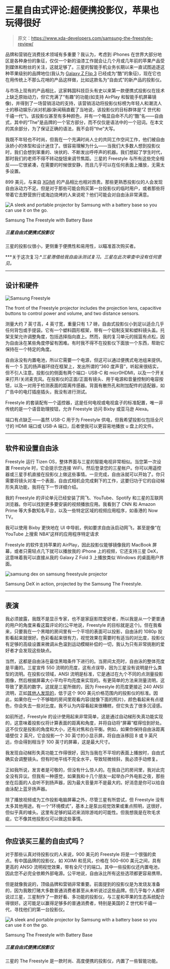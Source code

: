 # 三星自由式评论:超便携投影仪，苹果也玩得很好

> 原文：<https://www.xda-developers.com/samsung-the-freestyle-review/>

品牌和营销在消费技术领域有多重要？我认为，考虑到 iPhones 在世界大部分地区是各种身份的象征，仅仅一个新的油漆工作就会让几个月或几年前的苹果产品受到媒体和粉丝的关注，这就足够了。三星的智能手机业务长期以来一直试图追逐这种苹果级别的品牌地位(我认为 [Galaxy Z Flip 3](https://www.xda-developers.com/samsung-galaxy-z-flip-3-review/) 已经成为“酷”的象征)，现在它也在用传统上不那么花哨的产品这样做，比如这款名为“自由式”的新产品的投影仪。

与市场上现有的产品相比，这家韩国科技巨头有史以来第一款便携式投影仪在技术上缺乏原始动力，但它充满了“有趣”的功能(如支持 AirPlay 和智能手机屏幕镜像)，并得到了一场营销活动的支持，该营销活动将投影仪标榜为年轻人和潮流人士的移动娱乐/派对机器(新闻稿直截了当地说，该投影仪的目标群体是“Z 世代和千禧一代”)。该投影仪甚至有多种颜色，并有一个略显自命不凡的“酷”名——自由式，其中的“The”是品牌的一个官方部分，而不仅仅是语法中的一个冠词。在本文的其余部分，为了保证正确的语法，我不会将“the”大写。

我既不年轻也不时尚，但我在一个充满时尚人士的共同工作空间工作，他们被自由泳娇小的体型和设计迷住了。很容易理解为什么——当我们大多数人想到投影仪时，我们会想到笨重的、块状的、不断发出呼呼声的机器。我们想起了学生时代，那时我们的老师不得不转动旋钮来调节焦距。三星的 Freestyle 与所有这些完全相反——它很紧凑，在需要的时候很安静，而且几乎可以在任何表面上播放，无需太多设置。

899 美元，与来自 [XGIMI](https://www.xda-developers.com/xgimi-horizon-pro-projector-review/) 的产品相比也相对昂贵。那些更熟悉投影仪的人会发现自由泳动力不足。但是对于那些可能会购买第一台投影仪的临时用户，或者那些将带着它去野营旅行或海边烧烤的人来说呢？他们可能会对自由泳非常满意。

 <picture>![A sleek and portable projector by Samsung with a battery base so you can use it on the go. ](img/652f042596ba2adead187279cfeadc23.png)</picture> 

Samsung The Freestyle with Battery Base

##### 三星自由式便携式投影仪

三星的投影仪很小，更侧重于便携性和易用性，以瞄准首次购买者。

***关于这次复习:**三星港借给我自由泳测试复习。三星在此次审查中没有任何意见。*

* * *

## 设计和硬件

 <picture>![Samsung Freestyle](img/902f09309cbf98c1f053eb9d9b93f79f.png)</picture> 

The front of the Freestyle projector includes the projection lens, capacitive buttons to control power and volume, and two distance sensors.

测量大约 7 英寸高，4 英寸宽，重量只有 1.7 磅，自由式投影仪小到足以适合几乎任何背包或手提袋。它有一个塑料圆形框架，带有一个铝制支架和塑料镜头盖。托架支架允许调整角度，包括选择指向直上。然而，我的复习单元的摇篮有点松，因为自由泳在某些角度停留有困难。有时我不得不在投影仪下面放一个东西，帮助它保持在一个特定的角度。

自由泳没有内置电池，所以它需要一个电源，但这可以通过便携式电池组来提供。有一个 5 瓦的扬声器环绕在框架上，发出所谓的“360 度声音”，听起来很结实，但不引人注意。投影仪的侧面有两个端口- USB-C 和 micr0HDMI，以及一个开关来打开/关闭麦克风。在投影仪的正面/正面有镜头、用于电源和音量控制的电容按钮，以及一对用于检测表面的距离传感器。背面有散热孔和附加配件的适配器，如广告中的电灯插座插头，我没有进行测试。

Freestyle 的套装配有一个遥控器，这是任何电视或电视盒子的标准配置，唯一非传统的是一个语音助理按钮，允许 Freestyle 访问 Bixby 或亚马逊 Alexa。

端口有点缺乏——虽然 USB-C 用于为 Freestyle 供电，但我希望投影仪包括全尺寸的 HDMI 端口或 USB-A 端口，后者使我可以更容易地播放 u 盘上的文件。

* * *

## 软件和设置自由泳

Freestyle 运行 Tizen OS，整体界面与三星的智能电视非常相似。当您第一次设置 Freestyle 时，它会提示您连接 WiFi，然后登录您的三星帐户。你可以用遥控器或三星手机直接在投影仪上做这些事情。一旦完成，自由泳就可以开始了。你只需要将镜头对准一个表面，自由式相机会完成剩下的工作，这要归功于它的自动梯形失真功能，我将在下一节详细介绍。

我的 Freestyle 的评论单元已经安装了网飞、YouTube、Spotify 和三星的互联网浏览器。你可以找到更多要安装的视频播放应用。我看到了 CNN 和 Amazon Prime 等大多数知名平台，以及一些特定区域的视频应用程序，如香港的 Now TV。

我可以使用 Bixby 更快地在 UI 中导航，例如要求自由泳启动网飞，甚至是像“在 YouTube 上搜索 NBA”这样的应用程序特定请求

Freestyle 的软件支持苹果的 AirPlay，因此投影仪能够镜像我的 MacBook 屏幕，或者只需轻点几下就可以播放我的 iPhone 上的视频，它还支持三星 DeX，这意味着我可以直接从我的 Galaxy Z Fold 3 上播放类似 Windows 的桌面用户界面。

 <picture>![samsung dex on samsung freestyule projector](img/e3c19a75271f7a2206051bda209eab8c.png)</picture> 

Samsung DeX in action, projected by the Samsung The Freestyle.

* * *

## 表演

我必须披露，我既不是显示专家，也不是家庭影院爱好者，所以我是从一个更普通的用户的角度来看这篇评论的(公平地说，Freestyle 的目标就是这个)。但在我看来，只要我在一个黑暗的房间里有一个平坦的表面可以投影，自由泳的 1080p 投影看起来就很好。色彩看起来很有力，视觉效果在需要时有适当的对比度，投影仪有足够的高级设置来微调从色温到运动模糊补偿的一切，我认为只有非常挑剔的爱好者才会发现这些缺点。

当然，这都是自由泳在最佳黑暗条件下进行的。当房间太亮时，自由泳的整体亮度是平庸的。三星宣传 550 流明的亮度，这有点误导，因为三星没有说明是什么类型的流明。在投影仪领域，ANSI 流明是标准，它是通过在九个不同的点测量投影图像，然后根据屏幕大小平均平均亮度来实现的。有更简单的方法来测量流明，这导致了更高的数字。这就是三星所做的，因为 Freestyle 的亮度更接近 240 ANSI 流明，正如[其他人发现的](https://youtu.be/-DQjdLu9a18)，低于这个 900 美元价格范围内的投影仪的标准。因此，如果你在一个不够暗的房间里观看内容(就像下面的照片)，颜色看起来有点褪色，你会失去一些对比度。我不认为内容看起来很糟糕，但它失去了很多沉浸感。

如前所述，Freestyle 的设计使用起来非常简单，这是通过自动梯形失真功能实现的，这意味着投影仪将计算表面的距离和角度，并将自动将“屏幕”框得恰到好处。这不仅仅是投影的角度和大小，还有对焦和白平衡。例如，如果你保持自由泳距离墙壁仅 2 英尺，它会投影一个 30 英寸的小显示屏。将自由泳移回 8 或 9 英尺远，你会得到相当于 100 英寸的屏幕，这是最大尺寸。

我发现自动梯形失真功能工作得很好，因为当我在不平坦的表面上播放时，自由式确实会调整镜头。但有时地平线不完全水平，导致轻微倾斜，我必须手动修复。

正如我所说，发言者是可敬的，但没有什么惊人的。在我自己的房间里，我对此完全没有异议。但我有一种感觉，如果我和十几个朋友一起举办户外电影之夜，那些坐在后面的人会听不到扬声器，因为最大音量并不是最大的。好消息是你可以给自由泳配上蓝牙扬声器。

除了播放视频或为工作投影电脑屏幕之外，尽管三星有所尝试，但 Freestyle 没有太多其他用途。有一个“环境模式”，基本上是泵出视觉效果或重点照明，这很好，但似乎真的噱头。这里有足够的延迟来消除游戏的可能性。但我想我是在吹毛求疵，它不像其他投影仪可以做这些事情。

* * *

## 你应该买三星的自由式吗？

对于那些认真对待投影仪的人来说，900 美元的 Freestyle 将是一个很强的卖点。有中国品牌的投影仪，如 XGIMI 和觅风，价格在 500-600 美元之间，具有更高的 ANSO 流明视觉效果，带有全尺寸的端口。其中一些投影仪还内置电池，因此您不必完全依赖外部电源。公平地说，自由泳比所有这些选项都更容易携带。

但是就像我说的，顶级品牌和营销非常重要。前面提到的投影仪是为发烧友准备的，因为我敢打赌大多数普通消费者甚至从未听说过这些品牌。但几乎每个人都听说过三星，三星制作了一款好看、多功能的投影仪，与三星和苹果的生态系统配合得很好。这可能足以赢得足够多的普通消费者，特别是美国的 Z 世代和千禧一代，寻找他们的第一台投影仪。

 <picture>![A sleek and portable projector by Samsung with a battery base so you can use it on the go. ](img/652f042596ba2adead187279cfeadc23.png)</picture> 

Samsung The Freestyle with Battery Base

##### 三星自由式便携式投影仪

三星的 The Freestyle 是一款时尚、高度便携的投影仪，内置了一些智能功能。
